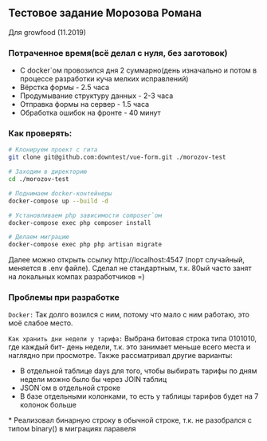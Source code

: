 ## Тестовое задание Морозова Романа
Для growfood (11.2019)

### Потраченное время(всё делал с нуля, без заготовок)
- С docker\`ом провозился дня 2 суммарно(день изначально и потом в процессе разработки куча мелких исправлений)
- Вёрстка формы - 2.5 часа
- Продумывание структуру данных - 2-3 часа
- Отправка формы на сервер - 1.5 часа
- Обработка ошибок на фронте - 40 минут

### Как проверять:
```bash
# Клонируем проект с гита
git clone git@github.com:downtest/vue-form.git ./morozov-test

# Заходим в директорию
cd ./morozov-test

# Поднимаем docker-контейнеры
docker-compose up --build -d

# Установливаем php зависимости composer`ом
docker-compose exec php composer install

# Делаем миграцию
docker-compose exec php php artisan migrate
```

Далее можно открыть ссылку http://localhost:4547 (порт случайный, меняется в .env файле). Сделал не стандартным, т.к. 80ый часто занят на локальных компах разработчиков =)

### Проблемы при разработке

`Docker:`
Так долго возился с ним, потому что мало с ним работаю, это моё слабое место.

`Как хранить дни недели у тарифа:`
Выбрана битовая строка типа 0101010, где каждый бит- день недели, т.к. это занимает меньше всего места и наглядно при просмотре. Также рассматривал другие варианты:

- В отдельной таблице days для того, чтобы выбирать тарифы по дням недели можно было бы через JOIN таблиц
- JSON\`ом в отдельной строке
- В базе отдельными колонками, то есть у таблицы тарифов будет на 7 колонок больше

\* Реализовал бинарную строку в обычной строке, т.к. не разобрался с типом binary() в миграциях ларавеля
